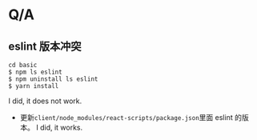 # Q/A

## eslint 版本冲突

```shell
cd basic
$ npm ls eslint
$ npm uninstall ls eslint
$ yarn install
```

I did, it does not work.

- 更新`client/node_modules/react-scripts/package.json`里面 eslint 的版本。
  I did, it works.
